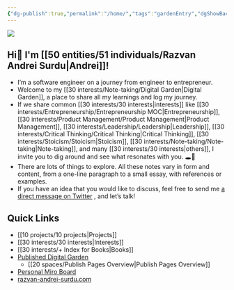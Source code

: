 ```yaml
---
{"dg-publish":true,"permalink":"/home/","tags":"gardenEntry","dgShowBacklinks":true,"dgShowLocalGraph":true}
---
```



![](https://i.imgur.com/v1LQMYT.png)

## Hi👋 I'm [[50 entities/51 individuals/Razvan Andrei Surdu\|Andrei]]!
- I’m a software engineer on a journey from engineer to entrepreneur.
- Welcome to my [[30 interests/Note-taking/Digital Garden\|Digital Garden]], a place to share all my learnings and log my journey.
- If we share common [[30 interests/30 interests\|interests]] like [[30 interests/Entrepreneurship/Entrepreneurship MOC\|Entrepreneurship]], [[30 interests/Product Management/Product Management\|Product Management]], [[30 interests/Leadership/Leadership\|Leadership]], [[30 interests/Critical Thinking/Critical Thinking\|Critical Thinking]], [[30 interests/Stoicism/Stoicism\|Stoicism]], [[30 interests/Note-taking/Note-taking\|Note-taking]], and many [[30 interests/30 interests\|others]], I invite you to dig around and see what resonates with you. 🕳🐇
- There are lots of things to explore. All these notes vary in form and content, from a one-line paragraph to a small essay, with references or examples.
- If you have an idea that you would like to discuss, feel free to send me [a direct message on Twitter](https://twitter.com/messages/compose?recipient_id=25110315) , and let’s talk!
## Quick Links
- [[10 projects/10 projects\|Projects]]
- [[30 interests/30 interests\|Interests]]
- [[30 interests/+ Index for Books\|Books]]
- [Published Digital Garden](https://razvan-andrei-surdu.eu/)
	- [[20 spaces/Publish Pages Overview\|Publish Pages Overview]]
- [Personal Miro Board](https://miro.com/app/board/o9J_lZjzMII=/)
- [razvan-andrei-surdu.com](https://razvan-andrei-surdu.com)